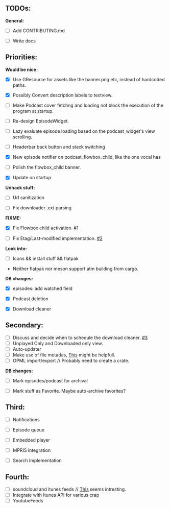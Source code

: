 ## TODOs:

**General:**

- [ ] Add CONTRIBUTING.md
- [ ] Write docs


## Priorities:

**Would be nice:**

- [x] Use GResource for assets like the banner.png etc, instead of hardcoded paths.
- [x] Possibly Convert description labels to textview.
- [ ] Make Podcast cover fetchng and loading not block the execution of the program at startup.
- [ ] Re-design EpisodeWidget.
- [ ] Lazy evaluate episode loading based on the podcast_widget's view scrolling.
- [ ] Headerbar back button and stack switching
- [x] New episode notifier on podcast_flowbox_child, like the one vocal has
- [ ] Polish the flowbox_child banner.
- [x] Update on startup


**Unhack stuff:**

- [ ] Url sanitization
- [ ] Fix downloader .ext parsing


**FIXME:**

- [x] Fix Flowbox child activation. [#1](https://gitlab.gnome.org/alatiera/Hammond/issues/1)
- [ ] Fix Etag/Last-modified implementation. [#2](https://gitlab.gnome.org/alatiera/Hammond/issues/2)


**Look into:**

- [ ] Icons && install stuff && flatpak

* Neither flatpak nor meson support atm building from cargo.


**DB changes:**

- [x] episodes: add watched field
- [x] Podcast deletion
- [x] Download cleaner


## Secondary:

- [ ] Discuss and decide when to schedule the download cleaner. [#3](https://gitlab.gnome.org/alatiera/Hammond/issues/3)
- [ ] Unplayed Only and Downloaded only view.
- [ ] Auto-updater 
- [ ] Make use of file metadas, [This](https://github.com/GuillaumeGomez/audio-video-metadata) might be helpfull.
- [ ] OPML import/export // Probably need to create a crate.

**DB changes:**

- [ ] Mark episodes/podcast for archival
- [ ] Mark stuff as Favorite. Maybe auto-archive favorites?


## Third: 

- [ ] Notifications
- [ ] Episode queue
- [ ] Embedded player
- [ ] MPRIS integration
- [ ] Search Implementation


## Fourth: 

- [ ] soundcloud and itunes feeds // [This](http://getrssfeed.com) seems intresting. 
- [ ] Integrate with Itunes API for various crap
- [ ] YoutubeFeeds